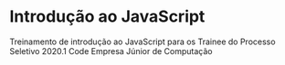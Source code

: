 
# Introdução ao JavaScript

Treinamento de introdução ao JavaScript para os Trainee do Processo Seletivo 2020.1 Code Empresa Júnior de Computação
